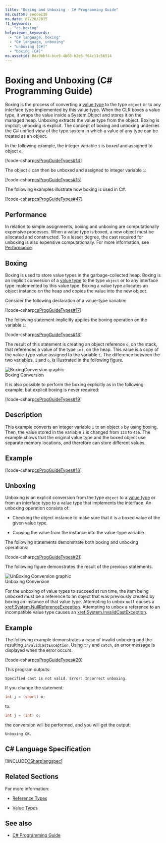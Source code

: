 ```yaml
---
title: "Boxing and Unboxing - C# Programming Guide"
ms.custom: seodec18
ms.date: 07/20/2015
f1_keywords: 
  - "cs.boxing"
helpviewer_keywords: 
  - "C# language, boxing"
  - "C# language, unboxing"
  - "unboxing [C#]"
  - "boxing [C#]"
ms.assetid: 8da9bbf4-bce9-4b08-b2e5-f64c11c56514
---
```

# Boxing and Unboxing (C# Programming Guide)
Boxing is the process of converting a [value type](../../../csharp/language-reference/keywords/value-types.md) to the type `object` or to any interface type implemented by this value type. When the CLR boxes a value type, it wraps the value inside a System.Object and stores it on the managed heap. Unboxing extracts the value type from the object. Boxing is implicit; unboxing is explicit. The concept of boxing and unboxing underlies the C# unified view of the type system in which a value of any type can be treated as an object.  
  
 In the following example, the integer variable `i` is *boxed* and assigned to object `o`.  
  
 [!code-csharp[csProgGuideTypes#14](../../../csharp/programming-guide/nullable-types/codesnippet/CSharp/boxing-and-unboxing_1.cs)]  
  
 The object `o` can then be unboxed and assigned to integer variable `i`:  
  
 [!code-csharp[csProgGuideTypes#15](../../../csharp/programming-guide/nullable-types/codesnippet/CSharp/boxing-and-unboxing_2.cs)]  
  
 The following examples illustrate how boxing is used in C#.  
  
 [!code-csharp[csProgGuideTypes#47](../../../csharp/programming-guide/nullable-types/codesnippet/CSharp/boxing-and-unboxing_3.cs)]  
  
## Performance  
 In relation to simple assignments, boxing and unboxing are computationally expensive processes. When a value type is boxed, a new object must be allocated and constructed. To a lesser degree, the cast required for unboxing is also expensive computationally. For more information, see [Performance](../../../../docs/framework/performance/performance-tips.md).  
  
## Boxing  
 Boxing is used to store value types in the garbage-collected heap. Boxing is an implicit conversion of a [value type](../../../csharp/language-reference/keywords/value-types.md) to the type `object` or to any interface type implemented by this value type. Boxing a value type allocates an object instance on the heap and copies the value into the new object.  
  
 Consider the following declaration of a value-type variable:  
  
 [!code-csharp[csProgGuideTypes#17](../../../csharp/programming-guide/nullable-types/codesnippet/CSharp/boxing-and-unboxing_4.cs)]  
  
 The following statement implicitly applies the boxing operation on the variable `i`:  
  
 [!code-csharp[csProgGuideTypes#18](../../../csharp/programming-guide/nullable-types/codesnippet/CSharp/boxing-and-unboxing_5.cs)]  
  
 The result of this statement is creating an object reference `o`, on the stack, that references a value of the type `int`, on the heap. This value is a copy of the value-type value assigned to the variable `i`. The difference between the two variables, `i` and `o`, is illustrated in the following figure.  
  
 ![BoxingConversion graphic](../../../csharp/programming-guide/types/media/vcboxingconversion.gif "vcBoxingConversion")  
Boxing Conversion  
  
 It is also possible to perform the boxing explicitly as in the following example, but explicit boxing is never required:  
  
 [!code-csharp[csProgGuideTypes#19](../../../csharp/programming-guide/nullable-types/codesnippet/CSharp/boxing-and-unboxing_6.cs)]  
  
## Description  
 This example converts an integer variable `i` to an object `o` by using boxing. Then, the value stored in the variable `i` is changed from `123` to `456`. The example shows that the original value type and the boxed object use separate memory locations, and therefore can store different values.  
  
## Example  
 [!code-csharp[csProgGuideTypes#16](../../../csharp/programming-guide/nullable-types/codesnippet/CSharp/boxing-and-unboxing_7.cs)]  
  
## Unboxing  
 Unboxing is an explicit conversion from the type `object` to a [value type](../../../csharp/language-reference/keywords/value-types.md) or from an interface type to a value type that implements the interface. An unboxing operation consists of:  
  
-   Checking the object instance to make sure that it is a boxed value of the given value type.  
  
-   Copying the value from the instance into the value-type variable.  
  
 The following statements demonstrate both boxing and unboxing operations:  
  
 [!code-csharp[csProgGuideTypes#21](../../../csharp/programming-guide/nullable-types/codesnippet/CSharp/boxing-and-unboxing_8.cs)]  
  
 The following figure demonstrates the result of the previous statements.  
  
 ![UnBoxing Conversion graphic](../../../csharp/programming-guide/types/media/vcunboxingconversion.gif "vcUnBoxingConversion")  
Unboxing Conversion  
  
 For the unboxing of value types to succeed at run time, the item being unboxed must be a reference to an object that was previously created by boxing an instance of that value type. Attempting to unbox `null` causes a <xref:System.NullReferenceException>. Attempting to unbox a reference to an incompatible value type causes an <xref:System.InvalidCastException>.  
  
## Example  
 The following example demonstrates a case of invalid unboxing and the resulting `InvalidCastException`. Using `try` and `catch`, an error message is displayed when the error occurs.  
  
 [!code-csharp[csProgGuideTypes#20](../../../csharp/programming-guide/nullable-types/codesnippet/CSharp/boxing-and-unboxing_9.cs)]  
  
 This program outputs:  
  
 `Specified cast is not valid. Error: Incorrect unboxing.`  
  
 If you change the statement:  
  
```csharp
int j = (short) o;  
```  
  
 to:  
  
```csharp
int j = (int) o;  
```  
  
 the conversion will be performed, and you will get the output:  
  
 `Unboxing OK.`  
  
## C# Language Specification  
 [!INCLUDE[CSharplangspec](~/includes/csharplangspec-md.md)]  
  
## Related Sections  
 For more information:  
  
-   [Reference Types](../../../csharp/language-reference/keywords/reference-types.md)  
  
-   [Value Types](../../../csharp/language-reference/keywords/value-types.md)  
  
## See also

- [C# Programming Guide](../../../csharp/programming-guide/index.md)
